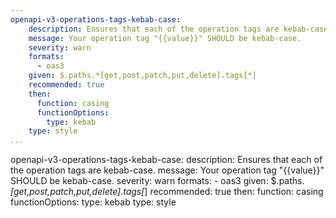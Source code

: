 ```yaml
---
openapi-v3-operations-tags-kebab-case:
    description: Ensures that each of the operation tags are kebab-case.
    message: Your operation tag "{{value}}" SHOULD be kebab-case.
    severity: warn
    formats:
      - oas3
    given: $.paths.*[get,post,patch,put,delete].tags[*]
    recommended: true
    then:
      function: casing
      functionOptions:
        type: kebab
    type: style
...
```

openapi-v3-operations-tags-kebab-case:
    description: Ensures that each of the operation tags are kebab-case.
    message: Your operation tag "{{value}}" SHOULD be kebab-case.
    severity: warn
    formats:
      - oas3
    given: $.paths.*[get,post,patch,put,delete].tags[*]
    recommended: true
    then:
      function: casing
      functionOptions:
        type: kebab
    type: style

